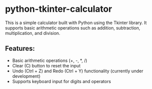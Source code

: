 # python-tkinter-calculator

This is a simple calculator built with Python using the Tkinter library. It supports basic arithmetic operations such as addition, subtraction, multiplication, and division.

## Features:

- Basic arithmetic operations (+, -, *, /)
- Clear (C) button to reset the input
- Undo (Ctrl + Z) and Redo (Ctrl + Y) functionality (currently under development)
- Supports keyboard input for digits and operators
